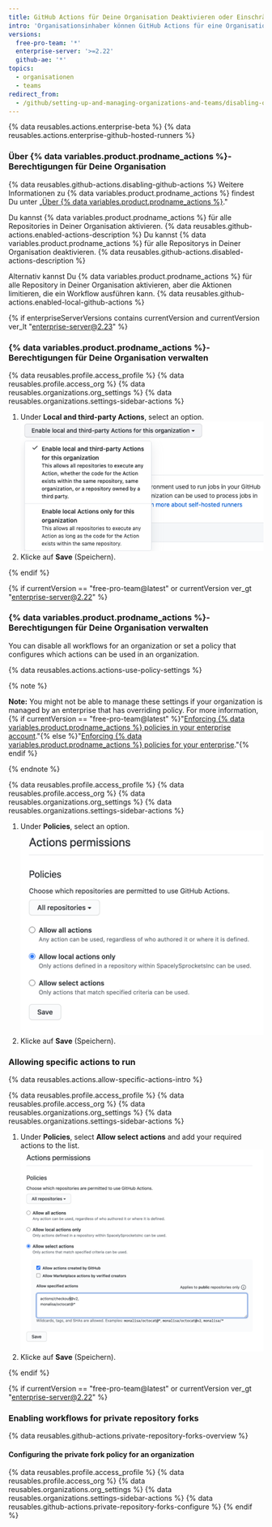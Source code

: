 ```yaml
---
title: GitHub Actions für Deine Organisation Deaktivieren oder Einschränken
intro: 'Organisationsinhaber können GitHub Actions für eine Organisation deaktivieren, aktivieren oder einschränken.'
versions:
  free-pro-team: '*'
  enterprise-server: '>=2.22'
  github-ae: '*'
topics:
  - organisationen
  - teams
redirect_from:
  - /github/setting-up-and-managing-organizations-and-teams/disabling-or-limiting-github-actions-for-your-organization
---
```

{% data reusables.actions.enterprise-beta %}
{% data reusables.actions.enterprise-github-hosted-runners %}

### Über {% data variables.product.prodname_actions %}-Berechtigungen für Deine Organisation

{% data reusables.github-actions.disabling-github-actions %} Weitere Informationen zu {% data variables.product.prodname_actions %} findest Du unter „[Über {% data variables.product.prodname_actions %}](/actions/getting-started-with-github-actions/about-github-actions)."

Du kannst {% data variables.product.prodname_actions %} für alle Repositories in Deiner Organisation aktivieren. {% data reusables.github-actions.enabled-actions-description %} Du kannst {% data variables.product.prodname_actions %} für alle Repositorys in Deiner Organisation deaktivieren. {% data reusables.github-actions.disabled-actions-description %}

Alternativ kannst Du {% data variables.product.prodname_actions %} für alle Repository in Deiner Organisation aktivieren, aber die Aktionen limitieren, die ein Workflow ausführen kann. {% data reusables.github-actions.enabled-local-github-actions %}

{% if enterpriseServerVersions contains currentVersion and currentVersion ver_lt "enterprise-server@2.23" %}

### {% data variables.product.prodname_actions %}-Berechtigungen für Deine Organisation verwalten

{% data reusables.profile.access_profile %}
{% data reusables.profile.access_org %}
{% data reusables.organizations.org_settings %}
{% data reusables.organizations.settings-sidebar-actions %}
1. Under **Local and third-party Actions**, select an option. ![Aktiviere, deaktiviere oder limitiere die Aktionen für diese Organisation](/assets/images/help/repository/enable-org-actions.png)
1. Klicke auf **Save** (Speichern).

{% endif %}

{% if currentVersion == "free-pro-team@latest" or currentVersion ver_gt "enterprise-server@2.22" %}

### {% data variables.product.prodname_actions %}-Berechtigungen für Deine Organisation verwalten

You can disable all workflows for an organization or set a policy that configures which actions can be used in an organization.

{% data reusables.actions.actions-use-policy-settings %}

{% note %}

**Note:** You might not be able to manage these settings if your organization is managed by an enterprise that has overriding policy. For more information, {% if currentVersion == "free-pro-team@latest" %}"[Enforcing {% data variables.product.prodname_actions %} policies in your enterprise account](/github/setting-up-and-managing-your-enterprise/enforcing-github-actions-policies-in-your-enterprise-account)."{% else %}"[Enforcing {% data variables.product.prodname_actions %} policies for your enterprise](/enterprise/admin/github-actions/enforcing-github-actions-policies-for-your-enterprise)."{% endif %}

{% endnote %}

{% data reusables.profile.access_profile %}
{% data reusables.profile.access_org %}
{% data reusables.organizations.org_settings %}
{% data reusables.organizations.settings-sidebar-actions %}
1. Under **Policies**, select an option. ![Set actions policy for this organization](/assets/images/help/organizations/actions-policy.png)
1. Klicke auf **Save** (Speichern).

### Allowing specific actions to run

{% data reusables.actions.allow-specific-actions-intro %}

{% data reusables.profile.access_profile %}
{% data reusables.profile.access_org %}
{% data reusables.organizations.org_settings %}
{% data reusables.organizations.settings-sidebar-actions %}
1. Under **Policies**, select **Allow select actions** and add your required actions to the list. ![Add actions to allow list](/assets/images/help/organizations/actions-policy-allow-list.png)
1. Klicke auf **Save** (Speichern).

{% endif %}

{% if currentVersion == "free-pro-team@latest" or currentVersion ver_gt "enterprise-server@2.22" %}
### Enabling workflows for private repository forks

{% data reusables.github-actions.private-repository-forks-overview %}

#### Configuring the private fork policy for an organization

{% data reusables.profile.access_profile %}
{% data reusables.profile.access_org %}
{% data reusables.organizations.org_settings %}
{% data reusables.organizations.settings-sidebar-actions %}
{% data reusables.github-actions.private-repository-forks-configure %}
{% endif %}
